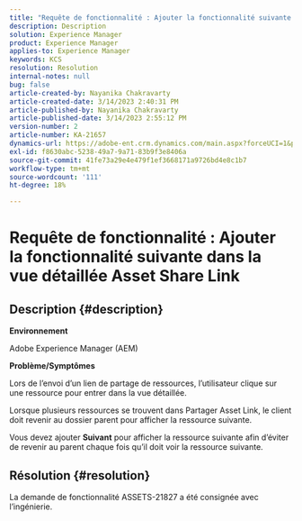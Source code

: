 ```yaml
---
title: "Requête de fonctionnalité : Ajouter la fonctionnalité suivante dans la vue détaillée Asset Share Link"
description: Description
solution: Experience Manager
product: Experience Manager
applies-to: Experience Manager
keywords: KCS
resolution: Resolution
internal-notes: null
bug: false
article-created-by: Nayanika Chakravarty
article-created-date: 3/14/2023 2:40:31 PM
article-published-by: Nayanika Chakravarty
article-published-date: 3/14/2023 2:55:12 PM
version-number: 2
article-number: KA-21657
dynamics-url: https://adobe-ent.crm.dynamics.com/main.aspx?forceUCI=1&pagetype=entityrecord&etn=knowledgearticle&id=3f5b4c26-76c2-ed11-83ff-6045bd006a22
exl-id: f8630abc-5238-49a7-9a71-83b9f3e8406a
source-git-commit: 41fe73a29e4e479f1ef3668171a9726bd4e8c1b7
workflow-type: tm+mt
source-wordcount: '111'
ht-degree: 18%

---
```


# Requête de fonctionnalité : Ajouter la fonctionnalité suivante dans la vue détaillée Asset Share Link

## Description {#description}


<b>Environnement</b>

Adobe Experience Manager (AEM)

<b>Problème/Symptômes</b>

Lors de l’envoi d’un lien de partage de ressources, l’utilisateur clique sur une ressource pour entrer dans la vue détaillée.

Lorsque plusieurs ressources se trouvent dans Partager Asset Link, le client doit revenir au dossier parent pour afficher la ressource suivante.

Vous devez ajouter <b>Suivant</b> pour afficher la ressource suivante afin d’éviter de revenir au parent chaque fois qu’il doit voir la ressource suivante.


## Résolution {#resolution}


La demande de fonctionnalité ASSETS-21827 a été consignée avec l’ingénierie.
